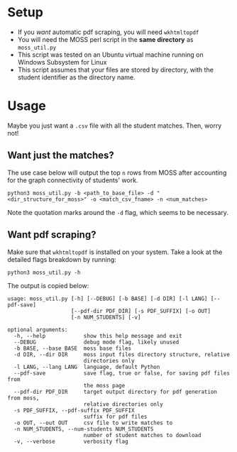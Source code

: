# Setup
+ If you *want* automatic pdf scraping, you will need `wkhtmltopdf`
+ You will need the MOSS perl script in the **same directory** as `moss_util.py`
+ This script was tested on an Ubuntu virtual machine running on Windows Subsystem for Linux
+ This script assumes that your files are stored by directory, with the student identifier as the directory name.

# Usage

Maybe you just want a `.csv` file with all the student matches. Then, worry not!

## Want just the matches?

The use case below will output the top `n` rows from MOSS after accounting for the graph connectivity of students' work.

`python3 moss_util.py -b <path_to_base_file> -d "<dir_structure_for_moss>" -o <match_csv_fname> -n <num_matches>
`

Note the quotation marks around the `-d` flag, which seems to be necessary.

## Want pdf scraping?

Make sure that `wkhtmltopdf` is installed on your system. Take a look at the detailed flags breakdown by running:

`python3 moss_util.py -h`

The output is copied below:

```
usage: moss_util.py [-h] [--DEBUG] [-b BASE] [-d DIR] [-l LANG] [--pdf-save]
                    [--pdf-dir PDF_DIR] [-s PDF_SUFFIX] [-o OUT]
                    [-n NUM_STUDENTS] [-v]

optional arguments:
  -h, --help            show this help message and exit
  --DEBUG               debug mode flag, likely unused
  -b BASE, --base BASE  moss base files
  -d DIR, --dir DIR     moss input files directory structure, relative
                        directories only
  -l LANG, --lang LANG  language, default Python
  --pdf-save            save flag, true or false, for saving pdf files from
                        the moss page
  --pdf-dir PDF_DIR     target output directory for pdf generation from moss,
                        relative directories only
  -s PDF_SUFFIX, --pdf-suffix PDF_SUFFIX
                        suffix for pdf files
  -o OUT, --out OUT     csv file to write matches to
  -n NUM_STUDENTS, --num-students NUM_STUDENTS
                        number of student matches to download
  -v, --verbose         verbosity flag
```